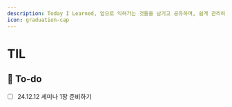 ```yaml
---
description: Today I Learned, 앞으로 익혀가는 것들을 남기고 공유하며, 쉽게 관리하기 위한 문서이다.
icon: graduation-cap
---
```


# TIL

## :pencil: To-do

* [ ] 24.12.12 세미나 1장 준비하기





